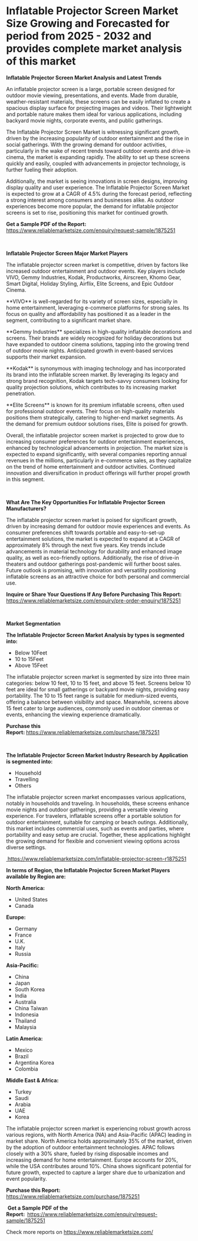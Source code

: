 <p><h1>Inflatable Projector Screen Market Size Growing and Forecasted for period from 2025 - 2032 and provides complete market analysis of this market</h1></p><p><strong>Inflatable Projector Screen Market Analysis and Latest Trends</strong></p>
<p><p>An inflatable projector screen is a large, portable screen designed for outdoor movie viewing, presentations, and events. Made from durable, weather-resistant materials, these screens can be easily inflated to create a spacious display surface for projecting images and videos. Their lightweight and portable nature makes them ideal for various applications, including backyard movie nights, corporate events, and public gatherings.</p><p>The Inflatable Projector Screen Market is witnessing significant growth, driven by the increasing popularity of outdoor entertainment and the rise in social gatherings. With the growing demand for outdoor activities, particularly in the wake of recent trends toward outdoor events and drive-in cinema, the market is expanding rapidly. The ability to set up these screens quickly and easily, coupled with advancements in projector technology, is further fueling their adoption.</p><p>Additionally, the market is seeing innovations in screen designs, improving display quality and user experience. The Inflatable Projector Screen Market is expected to grow at a CAGR of 4.5% during the forecast period, reflecting a strong interest among consumers and businesses alike. As outdoor experiences become more popular, the demand for inflatable projector screens is set to rise, positioning this market for continued growth.</p></p>
<p><strong>Get a Sample PDF of the Report:&nbsp;</strong> <a href="https://www.reliablemarketsize.com/enquiry/request-sample/1875251?utm_campaign=3345&utm_medium=2&utm_source=Github&utm_content=ia&utm_term=06042025&utm_id=inflatable-projector-screen">https://www.reliablemarketsize.com/enquiry/request-sample/1875251</a></p>
<p>&nbsp;</p>
<p><strong>Inflatable Projector Screen Major Market Players</strong></p>
<p><p>The inflatable projector screen market is competitive, driven by factors like increased outdoor entertainment and outdoor events. Key players include VIVO, Gemmy Industries, Kodak, Productworks, Airscreen, Khomo Gear, Smart Digital, Holiday Styling, Airflix, Elite Screens, and Epic Outdoor Cinema.</p><p>**VIVO** is well-regarded for its variety of screen sizes, especially in home entertainment, leveraging e-commerce platforms for strong sales. Its focus on quality and affordability has positioned it as a leader in the segment, contributing to a significant market share.</p><p>**Gemmy Industries** specializes in high-quality inflatable decorations and screens. Their brands are widely recognized for holiday decorations but have expanded to outdoor cinema solutions, tapping into the growing trend of outdoor movie nights. Anticipated growth in event-based services supports their market expansion.</p><p>**Kodak** is synonymous with imaging technology and has incorporated its brand into the inflatable screen market. By leveraging its legacy and strong brand recognition, Kodak targets tech-savvy consumers looking for quality projection solutions, which contributes to its increasing market penetration.</p><p>**Elite Screens** is known for its premium inflatable screens, often used for professional outdoor events. Their focus on high-quality materials positions them strategically, catering to higher-end market segments. As the demand for premium outdoor solutions rises, Elite is poised for growth.</p><p>Overall, the inflatable projector screen market is projected to grow due to increasing consumer preferences for outdoor entertainment experiences, enhanced by technological advancements in projection. The market size is expected to expand significantly, with several companies reporting annual revenues in the millions, particularly in e-commerce sales, as they capitalize on the trend of home entertainment and outdoor activities. Continued innovation and diversification in product offerings will further propel growth in this segment.</p></p>
<p>&nbsp;</p>
<p><strong>What Are The Key Opportunities For Inflatable Projector Screen Manufacturers?</strong></p>
<p><p>The inflatable projector screen market is poised for significant growth, driven by increasing demand for outdoor movie experiences and events. As consumer preferences shift towards portable and easy-to-set-up entertainment solutions, the market is expected to expand at a CAGR of approximately 8% through the next five years. Key trends include advancements in material technology for durability and enhanced image quality, as well as eco-friendly options. Additionally, the rise of drive-in theaters and outdoor gatherings post-pandemic will further boost sales. Future outlook is promising, with innovation and versatility positioning inflatable screens as an attractive choice for both personal and commercial use.</p></p>
<p><strong>Inquire or Share Your Questions If Any Before Purchasing This Report:</strong> <a href="https://www.reliablemarketsize.com/enquiry/pre-order-enquiry/1875251?utm_campaign=3345&utm_medium=2&utm_source=Github&utm_content=ia&utm_term=06042025&utm_id=inflatable-projector-screen">https://www.reliablemarketsize.com/enquiry/pre-order-enquiry/1875251</a></p>
<p>&nbsp;</p>
<p><strong>Market Segmentation</strong></p>
<p><strong>The Inflatable Projector Screen Market Analysis by types is segmented into:</strong></p>
<p><ul><li>Below 10Feet</li><li>10 to 15Feet</li><li>Above 15Feet</li></ul></p>
<p><p>The inflatable projector screen market is segmented by size into three main categories: below 10 feet, 10 to 15 feet, and above 15 feet. Screens below 10 feet are ideal for small gatherings or backyard movie nights, providing easy portability. The 10 to 15 feet range is suitable for medium-sized events, offering a balance between visibility and space. Meanwhile, screens above 15 feet cater to large audiences, commonly used in outdoor cinemas or events, enhancing the viewing experience dramatically.</p></p>
<p><strong>Purchase this Report:&nbsp;</strong><a href="https://www.reliablemarketsize.com/purchase/1875251?utm_campaign=3345&utm_medium=2&utm_source=Github&utm_content=ia&utm_term=06042025&utm_id=inflatable-projector-screen">https://www.reliablemarketsize.com/purchase/1875251</a></p>
<p>&nbsp;</p>
<p><strong>The Inflatable Projector Screen Market Industry Research by Application is segmented into:</strong></p>
<p><ul><li>Household</li><li>Travelling</li><li>Others</li></ul></p>
<p><p>The inflatable projector screen market encompasses various applications, notably in households and traveling. In households, these screens enhance movie nights and outdoor gatherings, providing a versatile viewing experience. For travelers, inflatable screens offer a portable solution for outdoor entertainment, suitable for camping or beach outings. Additionally, this market includes commercial uses, such as events and parties, where portability and easy setup are crucial. Together, these applications highlight the growing demand for flexible and convenient viewing options across diverse settings.</p></p>
<p><a href="https://www.reliablemarketsize.com/inflatable-projector-screen-r1875251?utm_campaign=3345&utm_medium=2&utm_source=Github&utm_content=ia&utm_term=06042025&utm_id=inflatable-projector-screen">&nbsp;https://www.reliablemarketsize.com/inflatable-projector-screen-r1875251</a></p>
<p><strong>In terms of Region, the Inflatable Projector Screen Market Players available by Region are:</strong></p>
<p>
    <p> <strong> North America: </strong>
        <ul>
            <li>United States</li>
            <li>Canada</li>
        </ul>
        </p> 
    <p> <strong> Europe: </strong>
        <ul>
            <li>Germany</li>
            <li>France</li>
            <li>U.K.</li>
            <li>Italy</li>
            <li>Russia</li>
        </ul>
        </p> 
    <p> <strong> Asia-Pacific: </strong>
        <ul>
            <li>China</li>
            <li>Japan</li>
            <li>South Korea</li>
            <li>India</li>
            <li>Australia</li>
            <li>China Taiwan</li>
            <li>Indonesia</li>
            <li>Thailand</li>
            <li>Malaysia</li>
        </ul>
        </p> 
    <p> <strong> Latin America: </strong>
        <ul>
            <li>Mexico</li>
            <li>Brazil</li>
            <li>Argentina Korea</li>
            <li>Colombia</li>
        </ul>
        </p> 
    <p> <strong> Middle East & Africa: </strong>
        <ul>
            <li>Turkey</li>
            <li>Saudi</li>
            <li>Arabia</li>
            <li>UAE</li>
            <li>Korea</li>
        </ul>
    </p>
    </p>
<p><p>The inflatable projector screen market is experiencing robust growth across various regions, with North America (NA) and Asia-Pacific (APAC) leading in market share. North America holds approximately 35% of the market, driven by the adoption of outdoor entertainment technologies. APAC follows closely with a 30% share, fueled by rising disposable incomes and increasing demand for home entertainment. Europe accounts for 20%, while the USA contributes around 10%. China shows significant potential for future growth, expected to capture a larger share due to urbanization and event popularity.</p></p>
<p><strong>Purchase this Report: </strong><a href="https://www.reliablemarketsize.com/purchase/1875251?utm_campaign=3345&utm_medium=2&utm_source=Github&utm_content=ia&utm_term=06042025&utm_id=inflatable-projector-screen">https://www.reliablemarketsize.com/purchase/1875251</a></p>
<p>&nbsp;<strong>Get a Sample PDF of the Report:&nbsp;&nbsp;</strong><a href="https://www.reliablemarketsize.com/enquiry/request-sample/1875251?utm_campaign=3345&utm_medium=2&utm_source=Github&utm_content=ia&utm_term=06042025&utm_id=inflatable-projector-screen">https://www.reliablemarketsize.com/enquiry/request-sample/1875251</a></p>
<p><strong></strong></p>
<p>Check more reports on <a href="https://www.reliablemarketsize.com/?utm_campaign=3345&utm_medium=2&utm_source=Github&utm_content=ia&utm_term=06042025&utm_id=inflatable-projector-screen">https://www.reliablemarketsize.com/</a></p>